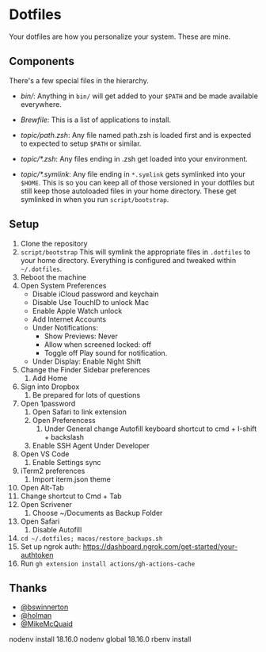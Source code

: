 # Dotfiles

Your dotfiles are how you personalize your system. These are mine.

## Components

There's a few special files in the hierarchy.

- _bin/_: Anything in `bin/` will get added to your `$PATH` and be made
  available everywhere.

- _Brewfile_: This is a list of applications to install.

- _topic/path.zsh_: Any file named path.zsh is loaded first and is expected to
  expected to setup `$PATH` or similar.

- _topic/\*.zsh_: Any files ending in .zsh get loaded into your
  environment.

- _topic/\*.symlink_: Any file ending in `*.symlink` gets symlinked into
  your `$HOME`. This is so you can keep all of those versioned in your dotfiles
  but still keep those autoloaded files in your home directory. These get
  symlinked in when you run `script/bootstrap`.

## Setup

1. Clone the repository
2. `script/bootstrap`
   This will symlink the appropriate files in `.dotfiles` to your home directory. Everything is configured and tweaked within `~/.dotfiles`.
3. Reboot the machine
4. Open System Preferences
   - Disable iCloud password and keychain
   - Disable Use TouchID to unlock Mac
   - Enable Apple Watch unlock
   - Add Internet Accounts
   - Under Notifications:
     - Show Previews: Never
     - Allow when screened locked: off
     - Toggle off Play sound for notification.
   - Under Display:
     Enable Night Shift
5. Change the Finder Sidebar preferences
   1. Add Home
6. Sign into Dropbox
   1. Be prepared for lots of questions
7. Open 1password
   1. Open Safari to link extension
   2. Open Preferencess
      1. Under General change Autofill keyboard shortcut to cmd + l-shift + backslash
   3. Enable SSH Agent Under Developer
8. Open VS Code
   1. Enable Settings sync
9. iTerm2 preferences
   1. Import iterm.json theme
10. Open Alt-Tab
11. Change shortcut to Cmd + Tab
12. Open Scrivener
    1. Choose ~/Documents as Backup Folder
13. Open Safari
    1. Disable Autofill
14. `cd ~/.dotfiles; macos/restore_backups.sh`
15. Set up ngrok auth: https://dashboard.ngrok.com/get-started/your-authtoken
16. Run `gh extension install actions/gh-actions-cache`

## Thanks

- [@bswinnerton](https://www.github.com/bswinnerton)
- [@holman](https://www.github.com/holman)
- [@MikeMcQuaid](https://www.github.com/MikeMcQuaid)

nodenv install 18.16.0
nodenv global 18.16.0
rbenv install
